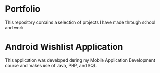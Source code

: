 # Portfolio

This repository contains a selection of projects I have made through school and work

# Android Wishlist Application
This application was developed during my Mobile Application Development course and makes use of Java, PHP, and SQL. 

